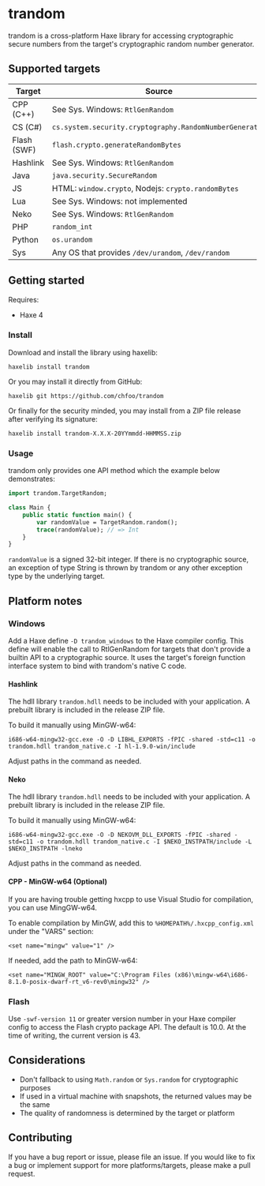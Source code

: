 # trandom

trandom is a cross-platform Haxe library for accessing cryptographic secure numbers from the target's cryptographic random number generator.

## Supported targets

| Target | Source |
|--------|--------|
| CPP (C++) | See Sys. Windows: `RtlGenRandom` |
| CS (C#) | `cs.system.security.cryptography.RandomNumberGenerator` |
| Flash (SWF) | `flash.crypto.generateRandomBytes` |
| Hashlink |See Sys. Windows: `RtlGenRandom` |
| Java | `java.security.SecureRandom` |
| JS | HTML: `window.crypto`, Nodejs: `crypto.randomBytes` |
| Lua | See Sys. Windows: not implemented |
| Neko | See Sys. Windows: `RtlGenRandom` |
| PHP | `random_int` |
| Python | `os.urandom` |
| Sys | Any OS that provides `/dev/urandom`, `/dev/random` |

## Getting started

Requires:

* Haxe 4

### Install

Download and install the library using haxelib:

    haxelib install trandom

Or you may install it directly from GitHub:

    haxelib git https://github.com/chfoo/trandom

Or finally for the security minded, you may install from a ZIP file release after verifying its signature:

    haxelib install trandom-X.X.X-20YYmmdd-HHMMSS.zip

### Usage

trandom only provides one API method which the example below demonstrates:

```haxe
import trandom.TargetRandom;

class Main {
    public static function main() {
        var randomValue = TargetRandom.random();
        trace(randomValue); // => Int
    }
}
```

`randomValue` is a signed 32-bit integer. If there is no cryptographic source, an exception of type String is thrown by trandom or any other exception type by the underlying target.

## Platform notes

### Windows

Add a Haxe define `-D trandom_windows` to the Haxe compiler config. This define will enable the call to RtlGenRandom for targets that don't provide a builtin API to a cryptographic source. It uses the target's foreign function interface system to bind with trandom's native C code.

#### Hashlink

The hdll library `trandom.hdll` needs to be included with your application. A prebuilt library is included in the release ZIP file.

To build it manually using MinGW-w64:

    i686-w64-mingw32-gcc.exe -O -D LIBHL_EXPORTS -fPIC -shared -std=c11 -o trandom.hdll trandom_native.c -I hl-1.9.0-win/include

Adjust paths in the command as needed.

#### Neko

The hdll library `trandom.hdll` needs to be included with your application. A prebuilt library is included in the release ZIP file.

To build it manually using MinGW-w64:

    i686-w64-mingw32-gcc.exe -O -D NEKOVM_DLL_EXPORTS -fPIC -shared -std=c11 -o trandom.hdll trandom_native.c -I $NEKO_INSTPATH/include -L $NEKO_INSTPATH -lneko

Adjust paths in the command as needed.

#### CPP - MinGW-w64 (Optional)

If you are having trouble getting hxcpp to use Visual Studio for compilation, you can use MingGW-w64.

To enable compilation by MinGW, add this to `%HOMEPATH%/.hxcpp_config.xml` under the "VARS" section:

    <set name="mingw" value="1" />

If needed, add the path to MinGW-w64:

    <set name="MINGW_ROOT" value="C:\Program Files (x86)\mingw-w64\i686-8.1.0-posix-dwarf-rt_v6-rev0\mingw32" />

### Flash

Use `-swf-version 11` or greater version number in your Haxe compiler config to access the Flash crypto package API. The default is 10.0. At the time of writing, the current version is 43.

## Considerations

* Don't fallback to using `Math.random` or `Sys.random` for cryptographic purposes
* If used in a virtual machine with snapshots, the returned values may be the same
* The quality of randomness is determined by the target or platform

## Contributing

If you have a bug report or issue, please file an issue. If you would like to fix a bug or implement support for more platforms/targets, please make a pull request.
